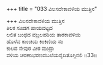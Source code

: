+++
title = "033 ವಿಲಸದೇಕಾವಳಿಯ ಮುತ್ತಿನ"

+++
ವಿಲಸದೇಕಾವಳಿಯ ಮುತ್ತಿನ  
ತಿಲಕ ಸೂಡಗ ಪಾಯವಟ್ಟದ  
ಲಲಿತ ಬಂಧದ ವಜ್ರಲಹರಿಯ ತಾರಕಾವಳಿಯ   
ಹೊಳೆವ ಕಾಂಚಿಯ ಕಿಂಕಿಣಿಯ ಸಂ  
ಕುಲದ ನೇವುರ ವೀರ ಮುದ್ರಾ  
ವಳಿಯ ಚರಣಾಭರಣದಬಲೆಯರೈದಿತೊಗ್ಗಿನಲಿ     ॥33॥